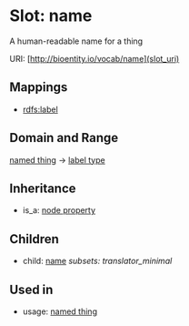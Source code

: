 # Slot: name


A human-readable name for a thing

URI: [http://bioentity.io/vocab/name](slot_uri)
## Mappings

 * [rdfs:label](http://purl.obolibrary.org/obo/rdfs_label)
## Domain and Range

[named thing](NamedThing.md) -> [label type](LabelType.md)
## Inheritance

 *  is_a: [node property](node_property.md)
## Children

 *  child: [name](name.md) *subsets: translator_minimal*
## Used in

 *  usage: [named thing](NamedThing.md)
